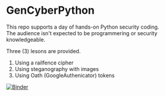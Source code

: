 # GenCyberPython
This repo supports a day of hands-on Python security coding.  
The audience isn't expected to be programmering or security knowledgeable.

Three (3) lesons are provided.
1) Using a railfence cipher
2) Using steganography with images
3) Using Oath (GoogleAuthenicator) tokens

[![Binder](https://mybinder.org/badge_logo.svg)](https://mybinder.org/v2/gh/kengraf/GenCyberPython/HEAD)
